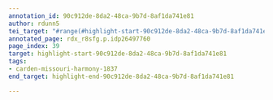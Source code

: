 ```yaml
---
annotation_id: 90c912de-8da2-48ca-9b7d-8af1da741e81
author: rdunn5
tei_target: "#range(#highlight-start-90c912de-8da2-48ca-9b7d-8af1da741e81, #highlight-end-90c912de-8da2-48ca-9b7d-8af1da741e81)"
annotated_page: rdx_r8sfg.p.idp26497760
page_index: 39
target: highlight-start-90c912de-8da2-48ca-9b7d-8af1da741e81
tags:
- carden-missouri-harmony-1837
end_target: highlight-end-90c912de-8da2-48ca-9b7d-8af1da741e81

---
```

